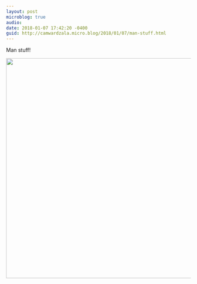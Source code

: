 ```yaml
---
layout: post
microblog: true
audio: 
date: 2018-01-07 17:42:20 -0400
guid: http://camwardzala.micro.blog/2018/01/07/man-stuff.html
---
```

Man stuff!

<img src="http://www.camwardzala.com/uploads/2018/4404ffa011.jpg" width="600" height="600" />

